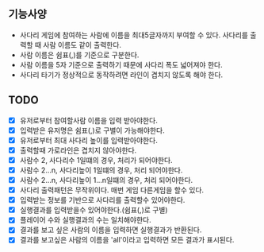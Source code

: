 ## 기능사양
* 사다리 게임에 참여하는 사람에 이름을 최대5글자까지 부여할 수 있다. 사다리를 출력할 때 사람 이름도 같이 출력한다.
* 사람 이름은 쉼표(,)를 기준으로 구분한다.
* 사람 이름을 5자 기준으로 출력하기 때문에 사다리 폭도 넓어져야 한다.
* 사다리 타기가 정상적으로 동작하려면 라인이 겹치지 않도록 해야 한다.

## TODO
- [x] 유저로부터 참여할사람 이름을 입력 받아야한다.
- [x] 입력받은 유저명은 쉼표(,)로 구별이 가능해야한다.
- [x] 유저로부터 최대 사다리 높이를 입력받아야한다.
- [x] 출력할때 가로라인은 겹치지 않아야한다.
- [x] 사람수 2, 사다리수 1일떄의 경우, 처리가 되어야한다.
- [x] 사람수 2...n, 사다리높이 1일떄의 경우, 처리 되어야한다.
- [x] 사람수 2...n, 사다리높이 1...n일떄의 경우, 처리 되어야한다.
- [x] 사다리 출력패턴은 무작위이다. 매번 게임 다른게임을 할수 있다.
- [x] 입력받는 정보를 기반으로 사다리를 출력할수 있어야한다.
- [x] 실행결과를 입력받을수 있어야한다.(쉼표(,)로 구별)
- [x] 플레이어 수와 실행결과의 수는 일치해야한다.
- [x] 결과를 보고 싶은 사람의 이름을 입력하면 실행결과가 반환된다.
- [x] 결과를 보고싶은 사람의 이름을 'all'이라고 입력하면 모든 결과가 표시된다.